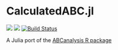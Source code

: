 # CalculatedABC.jl
[![](https://img.shields.io/badge/docs-stable-blue.svg)](https:/ckafi.github.io/CalculatedABC.jl/stable/)
[![](https://img.shields.io/badge/docs-dev-blue.svg)](https:/ckafi.github.io/CalculatedABC.jl/dev/)
[![Build Status](https://travis-ci.com/ckafi/CalculatedABC.jl.svg?branch=master)](https://travis-ci.com/ckafi/CalculatedABC.jl)

A Julia port of the [ABCanalysis R package](https://cran.r-project.org/web/packages/ABCanalysis/)
